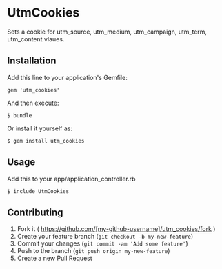 # UtmCookies

Sets a cookie for utm_source, utm_medium, utm_campaign, utm_term, utm_content vlaues.

## Installation

Add this line to your application's Gemfile:

    gem 'utm_cookies'

And then execute:

    $ bundle

Or install it yourself as:

    $ gem install utm_cookies

## Usage

Add this to your app/application_controller.rb

    $ include UtmCookies

## Contributing

1. Fork it ( https://github.com/[my-github-username]/utm_cookies/fork )
2. Create your feature branch (`git checkout -b my-new-feature`)
3. Commit your changes (`git commit -am 'Add some feature'`)
4. Push to the branch (`git push origin my-new-feature`)
5. Create a new Pull Request
